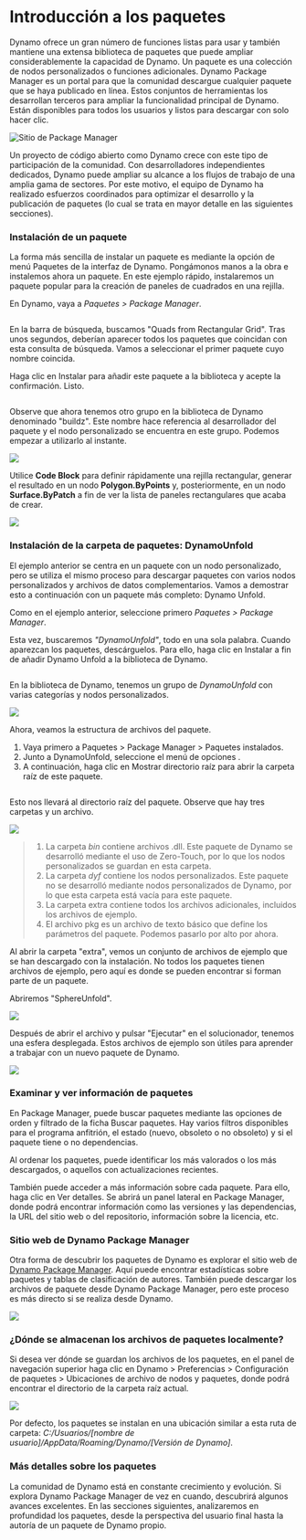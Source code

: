 # Introducción a los paquetes

Dynamo ofrece un gran número de funciones listas para usar y también mantiene una extensa biblioteca de paquetes que puede ampliar considerablemente la capacidad de Dynamo. Un paquete es una colección de nodos personalizados o funciones adicionales. Dynamo Package Manager es un portal para que la comunidad descargue cualquier paquete que se haya publicado en línea. Estos conjuntos de herramientas los desarrollan terceros para ampliar la funcionalidad principal de Dynamo. Están disponibles para todos los usuarios y listos para descargar con solo hacer clic.

![Sitio de Package Manager](../images/6-2/1/dpm.jpg)

Un proyecto de código abierto como Dynamo crece con este tipo de participación de la comunidad. Con desarrolladores independientes dedicados, Dynamo puede ampliar su alcance a los flujos de trabajo de una amplia gama de sectores. Por este motivo, el equipo de Dynamo ha realizado esfuerzos coordinados para optimizar el desarrollo y la publicación de paquetes (lo cual se trata en mayor detalle en las siguientes secciones).

### Instalación de un paquete

La forma más sencilla de instalar un paquete es mediante la opción de menú Paquetes de la interfaz de Dynamo. Pongámonos manos a la obra e instalemos ahora un paquete. En este ejemplo rápido, instalaremos un paquete popular para la creación de paneles de cuadrados en una rejilla.

En Dynamo, vaya a _Paquetes > Package Manager_.

<figure><img src="../../.gitbook/assets/package-manager-menu.png" alt=""><figcaption></figcaption></figure>

En la barra de búsqueda, buscamos "Quads from Rectangular Grid". Tras unos segundos, deberían aparecer todos los paquetes que coincidan con esta consulta de búsqueda. Vamos a seleccionar el primer paquete cuyo nombre coincida.

Haga clic en Instalar para añadir este paquete a la biblioteca y acepte la confirmación. Listo.

<figure><img src="../../.gitbook/assets/quads-from-rectangular-grid.png" alt=""><figcaption></figcaption></figure>

Observe que ahora tenemos otro grupo en la biblioteca de Dynamo denominado "buildz". Este nombre hace referencia al desarrollador del paquete y el nodo personalizado se encuentra en este grupo. Podemos empezar a utilizarlo al instante.

![](../images/6-2/1/packageintroduction-installingapackage03.jpg)

Utilice **Code Block** para definir rápidamente una rejilla rectangular, generar el resultado en un nodo **Polygon.ByPoints** y, posteriormente, en un nodo **Surface.ByPatch** a fin de ver la lista de paneles rectangulares que acaba de crear.

![](../images/6-2/1/packageintroduction-installingapackage04.jpg)

### Instalación de la carpeta de paquetes: DynamoUnfold

El ejemplo anterior se centra en un paquete con un nodo personalizado, pero se utiliza el mismo proceso para descargar paquetes con varios nodos personalizados y archivos de datos complementarios. Vamos a demostrar esto a continuación con un paquete más completo: Dynamo Unfold.

Como en el ejemplo anterior, seleccione primero _Paquetes > Package Manager_.

Esta vez, buscaremos _"DynamoUnfold"_, todo en una sola palabra. Cuando aparezcan los paquetes, descárguelos. Para ello, haga clic en Instalar a fin de añadir Dynamo Unfold a la biblioteca de Dynamo.

<figure><img src="../../.gitbook/assets/unfold.png" alt=""><figcaption></figcaption></figure>

En la biblioteca de Dynamo, tenemos un grupo de _DynamoUnfold_ con varias categorías y nodos personalizados.

![](../images/6-2/1/packageintroduction-installingpackagefolder02.jpg)

Ahora, veamos la estructura de archivos del paquete. 

1. Vaya primero a Paquetes > Package Manager > Paquetes instalados.
2. Junto a DynamoUnfold, seleccione el menú de opciones <img src="../images/6-2/1/packageintroduction-verticaldotsmenu.jpg" alt="" data-size="line">.
3. A continuación, haga clic en Mostrar directorio raíz para abrir la carpeta raíz de este paquete.

<figure><img src="../../.gitbook/assets/view-root-directory.png" alt=""><figcaption></figcaption></figure>

Esto nos llevará al directorio raíz del paquete. Observe que hay tres carpetas y un archivo.

![](../images/6-2/1/packageintroduction-installingpackagefolder05.jpg)

> 1. La carpeta _bin_ contiene archivos .dll. Este paquete de Dynamo se desarrolló mediante el uso de Zero-Touch, por lo que los nodos personalizados se guardan en esta carpeta.
> 2. La carpeta _dyf_ contiene los nodos personalizados. Este paquete no se desarrolló mediante nodos personalizados de Dynamo, por lo que esta carpeta está vacía para este paquete.
> 3. La carpeta extra contiene todos los archivos adicionales, incluidos los archivos de ejemplo.
> 4. El archivo pkg es un archivo de texto básico que define los parámetros del paquete. Podemos pasarlo por alto por ahora.

Al abrir la carpeta "extra", vemos un conjunto de archivos de ejemplo que se han descargado con la instalación. No todos los paquetes tienen archivos de ejemplo, pero aquí es donde se pueden encontrar si forman parte de un paquete.

Abriremos "SphereUnfold".

![](../images/6-2/1/rd2.jpg)

Después de abrir el archivo y pulsar "Ejecutar" en el solucionador, tenemos una esfera desplegada. Estos archivos de ejemplo son útiles para aprender a trabajar con un nuevo paquete de Dynamo.

![](<../images/6-2/1/packageintroduction-installingpackagefolder07 (1) (2).jpg>)

### Examinar y ver información de paquetes

En Package Manager, puede buscar paquetes mediante las opciones de orden y filtrado de la ficha Buscar paquetes. Hay varios filtros disponibles para el programa anfitrión, el estado (nuevo, obsoleto o no obsoleto) y si el paquete tiene o no dependencias.

Al ordenar los paquetes, puede identificar los más valorados o los más descargados, o aquellos con actualizaciones recientes. 

También puede acceder a más información sobre cada paquete. Para ello, haga clic en Ver detalles. Se abrirá un panel lateral en Package Manager, donde podrá encontrar información como las versiones y las dependencias, la URL del sitio web o del repositorio, información sobre la licencia, etc.

### Sitio web de Dynamo Package Manager

Otra forma de descubrir los paquetes de Dynamo es explorar el sitio web de [Dynamo Package Manager](http://dynamopackages.com). Aquí puede encontrar estadísticas sobre paquetes y tablas de clasificación de autores. También puede descargar los archivos de paquete desde Dynamo Package Manager, pero este proceso es más directo si se realiza desde Dynamo.

![](../images/6-2/1/dpm2.jpg)

### ¿Dónde se almacenan los archivos de paquetes localmente?

Si desea ver dónde se guardan los archivos de los paquetes, en el panel de navegación superior haga clic en Dynamo > Preferencias > Configuración de paquetes > Ubicaciones de archivo de nodos y paquetes, donde podrá encontrar el directorio de la carpeta raíz actual.

![](../images/6-2/1/packageintroduction-installingpackagefolder08.jpg)

Por defecto, los paquetes se instalan en una ubicación similar a esta ruta de carpeta: _C:/Usuarios/[nombre de usuario]/AppData/Roaming/Dynamo/[Versión de Dynamo]_.

### Más detalles sobre los paquetes

La comunidad de Dynamo está en constante crecimiento y evolución. Si explora Dynamo Package Manager de vez en cuando, descubrirá algunos avances excelentes. En las secciones siguientes, analizaremos en profundidad los paquetes, desde la perspectiva del usuario final hasta la autoría de un paquete de Dynamo propio.

